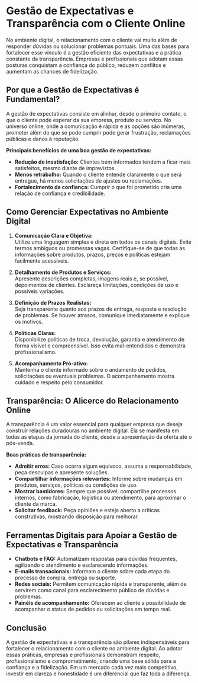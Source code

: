 # Gestão de Expectativas e Transparência com o Cliente Online

No ambiente digital, o relacionamento com o cliente vai muito além de responder dúvidas ou solucionar problemas pontuais. Uma das bases para fortalecer esse vínculo é a gestão eficiente das expectativas e a prática constante da transparência. Empresas e profissionais que adotam essas posturas conquistam a confiança do público, reduzem conflitos e aumentam as chances de fidelização.

## Por que a Gestão de Expectativas é Fundamental?

A gestão de expectativas consiste em alinhar, desde o primeiro contato, o que o cliente pode esperar da sua empresa, produto ou serviço. No universo online, onde a comunicação é rápida e as opções são inúmeras, prometer além do que se pode cumprir pode gerar frustração, reclamações públicas e danos à reputação.

**Principais benefícios de uma boa gestão de expectativas:**

- **Redução de insatisfação:** Clientes bem informados tendem a ficar mais satisfeitos, mesmo diante de imprevistos.
- **Menos retrabalho:** Quando o cliente entende claramente o que será entregue, há menos solicitações de ajustes ou reclamações.
- **Fortalecimento da confiança:** Cumprir o que foi prometido cria uma relação de confiança e credibilidade.

## Como Gerenciar Expectativas no Ambiente Digital

1. **Comunicação Clara e Objetiva:**  
   Utilize uma linguagem simples e direta em todos os canais digitais. Evite termos ambíguos ou promessas vagas. Certifique-se de que todas as informações sobre produtos, prazos, preços e políticas estejam facilmente acessíveis.

2. **Detalhamento de Produtos e Serviços:**  
   Apresente descrições completas, imagens reais e, se possível, depoimentos de clientes. Esclareça limitações, condições de uso e possíveis variações.

3. **Definição de Prazos Realistas:**  
   Seja transparente quanto aos prazos de entrega, resposta e resolução de problemas. Se houver atrasos, comunique imediatamente e explique os motivos.

4. **Políticas Claras:**  
   Disponibilize políticas de troca, devolução, garantia e atendimento de forma visível e compreensível. Isso evita mal-entendidos e demonstra profissionalismo.

5. **Acompanhamento Pró-ativo:**  
   Mantenha o cliente informado sobre o andamento de pedidos, solicitações ou eventuais problemas. O acompanhamento mostra cuidado e respeito pelo consumidor.

## Transparência: O Alicerce do Relacionamento Online

A transparência é um valor essencial para qualquer empresa que deseja construir relações duradouras no ambiente digital. Ela se manifesta em todas as etapas da jornada do cliente, desde a apresentação da oferta até o pós-venda.

**Boas práticas de transparência:**

- **Admitir erros:** Caso ocorra algum equívoco, assuma a responsabilidade, peça desculpas e apresente soluções.
- **Compartilhar informações relevantes:** Informe sobre mudanças em produtos, serviços, políticas ou condições de uso.
- **Mostrar bastidores:** Sempre que possível, compartilhe processos internos, como fabricação, logística ou atendimento, para aproximar o cliente da marca.
- **Solicitar feedback:** Peça opiniões e esteja aberto a críticas construtivas, mostrando disposição para melhorar.

## Ferramentas Digitais para Apoiar a Gestão de Expectativas e Transparência

- **Chatbots e FAQ:** Automatizam respostas para dúvidas frequentes, agilizando o atendimento e esclarecendo informações.
- **E-mails transacionais:** Informam o cliente sobre cada etapa do processo de compra, entrega ou suporte.
- **Redes sociais:** Permitem comunicação rápida e transparente, além de servirem como canal para esclarecimento público de dúvidas e problemas.
- **Painéis de acompanhamento:** Oferecem ao cliente a possibilidade de acompanhar o status de pedidos ou solicitações em tempo real.

## Conclusão

A gestão de expectativas e a transparência são pilares indispensáveis para fortalecer o relacionamento com o cliente no ambiente digital. Ao adotar essas práticas, empresas e profissionais demonstram respeito, profissionalismo e comprometimento, criando uma base sólida para a confiança e a fidelização. Em um mercado cada vez mais competitivo, investir em clareza e honestidade é um diferencial que faz toda a diferença.